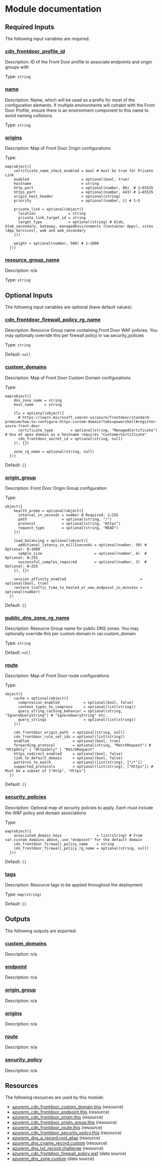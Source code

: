 # Module documentation

## Required Inputs

The following input variables are required:

### <a name="input_cdn_frontdoor_profile_id"></a> [cdn\_frontdoor\_profile\_id](#input\_cdn\_frontdoor\_profile\_id)

Description: ID of the Front Door profile to associate endpoints and origin groups with

Type: `string`

### <a name="input_name"></a> [name](#input\_name)

Description: Name, which will be used as a prefix for most of the configuration elements. If multiple environments will cohabit with the Front Door Profile, ensure there is an environment component to this name to avoid naming collisions.

Type: `string`

### <a name="input_origins"></a> [origins](#input\_origins)

Description: Map of Front Door Origin configurations

Type:

```hcl
map(object({
    certificate_name_check_enabled = bool # must be true for Private Link
    enabled                        = optional(bool, true)
    hostname                       = string
    http_port                      = optional(number, 80)  # 1–65535
    https_port                     = optional(number, 443) # 1–65535
    origin_host_header             = optional(string)
    priority                       = optional(number, 1) # 1–5

    private_link = optional(object({
      location               = string
      private_link_target_id = string
      target_type            = optional(string) # blob, blob_secondary, Gateway, managedEnvironments (Container Apps), sites (App Services), web and web_secondary
    }))

    weight = optional(number, 500) # 1–1000
  }))
```

### <a name="input_resource_group_name"></a> [resource\_group\_name](#input\_resource\_group\_name)

Description: n/a

Type: `string`

## Optional Inputs

The following input variables are optional (have default values):

### <a name="input_cdn_frontdoor_firewall_policy_rg_name"></a> [cdn\_frontdoor\_firewall\_policy\_rg\_name](#input\_cdn\_frontdoor\_firewall\_policy\_rg\_name)

Description: Resource Group name containing Front Door WAF policies. You may optionally override this per firewall policy in var.security\_policies

Type: `string`

Default: `null`

### <a name="input_custom_domains"></a> [custom\_domains](#input\_custom\_domains)

Description: Map of Front Door Custom Domain configurations

Type:

```hcl
map(object({
    dns_zone_name = string
    host_name     = string

    tls = optional(object({
      # https://learn.microsoft.com/en-us/azure/frontdoor/standard-premium/how-to-configure-https-custom-domain?tabs=powershell#register-azure-front-door
      certificate_type        = optional(string, "ManagedCertificate") # Use of apex domain as a hostname requires "CustomerCertificate"
      cdn_frontdoor_secret_id = optional(string, null)
    }), {})

    zone_rg_name = optional(string, null)
  }))
```

Default: `{}`

### <a name="input_origin_group"></a> [origin\_group](#input\_origin\_group)

Description: Front Door Origin Group configuration

Type:

```hcl
object({
    health_probe = optional(object({
      interval_in_seconds = number # Required: 1–255
      path                = optional(string, "/")
      protocol            = optional(string, "Https")
      request_type        = optional(string, "HEAD")
    }))

    load_balancing = optional(object({
      additional_latency_in_milliseconds = optional(number, 50) # Optional: 0–1000
      sample_size                        = optional(number, 4)  # Optional: 0–255
      successful_samples_required        = optional(number, 3)  # Optional: 0–255
    }), {})

    session_affinity_enabled                                  = optional(bool, true)
    restore_traffic_time_to_healed_or_new_endpoint_in_minutes = optional(number)
  })
```

Default: `{}`

### <a name="input_public_dns_zone_rg_name"></a> [public\_dns\_zone\_rg\_name](#input\_public\_dns\_zone\_rg\_name)

Description: Resource Group name for public DNS zones. You may optionally override this per custom domain in var.custom\_domain

Type: `string`

Default: `null`

### <a name="input_route"></a> [route](#input\_route)

Description: Map of Front Door route configurations

Type:

```hcl
object({
    cache = optional(object({
      compression_enabled           = optional(bool, false)
      content_types_to_compress     = optional(list(string))
      query_string_caching_behavior = optional(string, "IgnoreQueryString") # "IgnoreQueryString" etc.
      query_strings                 = optional(list(string))
    }))

    cdn_frontdoor_origin_path  = optional(string, null)
    cdn_frontdoor_rule_set_ids = optional(list(string))
    enabled                    = optional(bool, true)
    forwarding_protocol        = optional(string, "MatchRequest") # "HttpOnly" | "HttpsOnly" | "MatchRequest"
    https_redirect_enabled     = optional(bool, false)
    link_to_default_domain     = optional(bool, false)
    patterns_to_match          = optional(list(string), ["/*"])
    supported_protocols        = optional(list(string), ["Https"]) # Must be a subset of ["Http", "Https"]
  })
```

Default: `{}`

### <a name="input_security_policies"></a> [security\_policies](#input\_security\_policies)

Description: Optional map of security policies to apply. Each must include the WAF policy and domain associations

Type:

```hcl
map(object({
    associated_domain_keys                = list(string) # From var.custom_domains above, use "endpoint" for the default domain
    cdn_frontdoor_firewall_policy_name    = string
    cdn_frontdoor_firewall_policy_rg_name = optional(string, null)
  }))
```

Default: `{}`

### <a name="input_tags"></a> [tags](#input\_tags)

Description: Resource tags to be applied throughout the deployment

Type: `map(string)`

Default: `{}`

## Outputs

The following outputs are exported:

### <a name="output_custom_domains"></a> [custom\_domains](#output\_custom\_domains)

Description: n/a

### <a name="output_endpoint"></a> [endpoint](#output\_endpoint)

Description: n/a

### <a name="output_origin_group"></a> [origin\_group](#output\_origin\_group)

Description: n/a

### <a name="output_origins"></a> [origins](#output\_origins)

Description: n/a

### <a name="output_route"></a> [route](#output\_route)

Description: n/a

### <a name="output_security_policy"></a> [security\_policy](#output\_security\_policy)

Description: n/a
## Resources

The following resources are used by this module:

- [azurerm_cdn_frontdoor_custom_domain.this](https://registry.terraform.io/providers/hashicorp/azurerm/latest/docs/resources/cdn_frontdoor_custom_domain) (resource)
- [azurerm_cdn_frontdoor_endpoint.this](https://registry.terraform.io/providers/hashicorp/azurerm/latest/docs/resources/cdn_frontdoor_endpoint) (resource)
- [azurerm_cdn_frontdoor_origin.this](https://registry.terraform.io/providers/hashicorp/azurerm/latest/docs/resources/cdn_frontdoor_origin) (resource)
- [azurerm_cdn_frontdoor_origin_group.this](https://registry.terraform.io/providers/hashicorp/azurerm/latest/docs/resources/cdn_frontdoor_origin_group) (resource)
- [azurerm_cdn_frontdoor_route.this](https://registry.terraform.io/providers/hashicorp/azurerm/latest/docs/resources/cdn_frontdoor_route) (resource)
- [azurerm_cdn_frontdoor_security_policy.this](https://registry.terraform.io/providers/hashicorp/azurerm/latest/docs/resources/cdn_frontdoor_security_policy) (resource)
- [azurerm_dns_a_record.root_alias](https://registry.terraform.io/providers/hashicorp/azurerm/latest/docs/resources/dns_a_record) (resource)
- [azurerm_dns_cname_record.custom](https://registry.terraform.io/providers/hashicorp/azurerm/latest/docs/resources/dns_cname_record) (resource)
- [azurerm_dns_txt_record.challenge](https://registry.terraform.io/providers/hashicorp/azurerm/latest/docs/resources/dns_txt_record) (resource)
- [azurerm_cdn_frontdoor_firewall_policy.waf](https://registry.terraform.io/providers/hashicorp/azurerm/latest/docs/data-sources/cdn_frontdoor_firewall_policy) (data source)
- [azurerm_dns_zone.custom](https://registry.terraform.io/providers/hashicorp/azurerm/latest/docs/data-sources/dns_zone) (data source)

